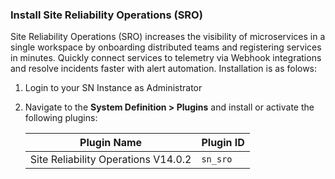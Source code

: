 ### Install Site Reliability Operations (SRO)

Site Reliability Operations (SRO) increases the visibility of microservices in a single workspace by onboarding distributed teams and registering services in minutes. ​Quickly connect services to telemetry via Webhook integrations and resolve incidents faster with alert automation. Installation is as folows:

1. Login to your SN Instance as Administrator

1. Navigate to the **System Definition > Plugins** and install or activate the following plugins:

   | Plugin Name                                   | Plugin ID    |
   | --------------------------------------------- | ------------ |
   | Site Reliability Operations V14.0.2           | `sn_sro`     |